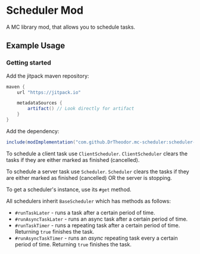 # Scheduler Mod

A MC library mod, that allows you to schedule tasks.

## Example Usage

### Getting started

Add the jitpack maven repository:
```groovy
maven {
    url "https://jitpack.io"

    metadataSources {
        artifact() // Look directly for artifact
    }
}
```

Add the dependency:
```groovy
include(modImplementation("com.github.DrTheodor.mc-scheduler:scheduler-MODLOADER:v1.1.0"))
```

To schedule a client task use `ClientScheduler`. `ClientScheduler` clears the tasks if they are either marked as finished (cancelled).

To schedule a server task use `Scheduler`. `Scheduler` clears the tasks if they are either marked as finished (cancelled) OR the server is stopping.


To get a scheduler's instance, use its `#get` method.

All schedulers inherit `BaseScheduler` which has methods as follows:
- `#runTaskLater` - runs a task after a certain period of time.
- `#runAsyncTaskLater` - runs an async task after a certain period of time.
- `#runTaskTimer` - runs a repeating task after a certain period of time. Returning `true` finishes the task.
- `#runAsyncTaskTimer` - runs an _async_ repeating task every a certain period of time. Returning `true` finishes the task.
